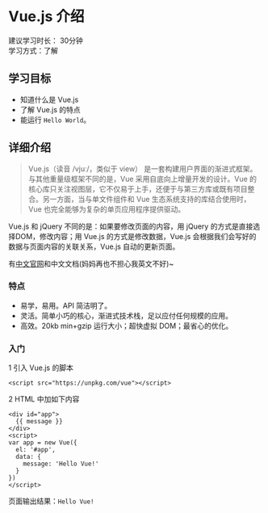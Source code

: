 # Vue.js 介绍
建议学习时长： 30分钟  
学习方式：了解  

## 学习目标
* 知道什么是 Vue.js
* 了解 Vue.js 的特点
* 能运行 `Hello World`。

## 详细介绍
> Vue.js（读音 /vjuː/，类似于 view） 是一套构建用户界面的渐进式框架。与其他重量级框架不同的是，Vue 采用自底向上增量开发的设计。Vue 的核心库只关注视图层，它不仅易于上手，还便于与第三方库或既有项目整合。另一方面，当与单文件组件和 Vue 生态系统支持的库结合使用时，Vue 也完全能够为复杂的单页应用程序提供驱动。

Vue.js 和 jQuery 不同的是：如果要修改页面的内容，用 jQuery 的方式是直接选择DOM，修改内容；用 Vue.js 的方式是修改数据，Vue.js 会根据我们会写好的数据与页面内容的关联关系，Vue.js 自动的更新页面。

有[中文官网](https://cn.vuejs.org)和中文文档(妈妈再也不担心我英文不好)~

### 特点
* 易学，易用。API 简洁明了。
* 灵活。简单小巧的核心，渐进式技术栈，足以应付任何规模的应用。
* 高效。20kb min+gzip 运行大小；超快虚拟 DOM；最省心的优化。

### 入门
1 引入 Vue.js 的脚本
```
<script src="https://unpkg.com/vue"></script>
```

2 HTML 中加如下内容
```
<div id="app">
  {{ message }}
</div>
<script>
var app = new Vue({
  el: '#app',
  data: {
    message: 'Hello Vue!'
  }
})
</script>
```

页面输出结果：`Hello Vue!`

